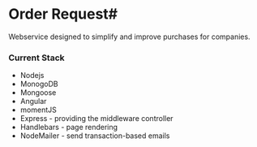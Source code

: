 # Order Request#

Webservice designed to simplify and improve purchases for companies.

### Current Stack ###
* Nodejs
* MonogoDB
* Mongoose
* Angular
* momentJS
* Express - providing the middleware controller
* Handlebars - page rendering
* NodeMailer - send transaction-based emails

